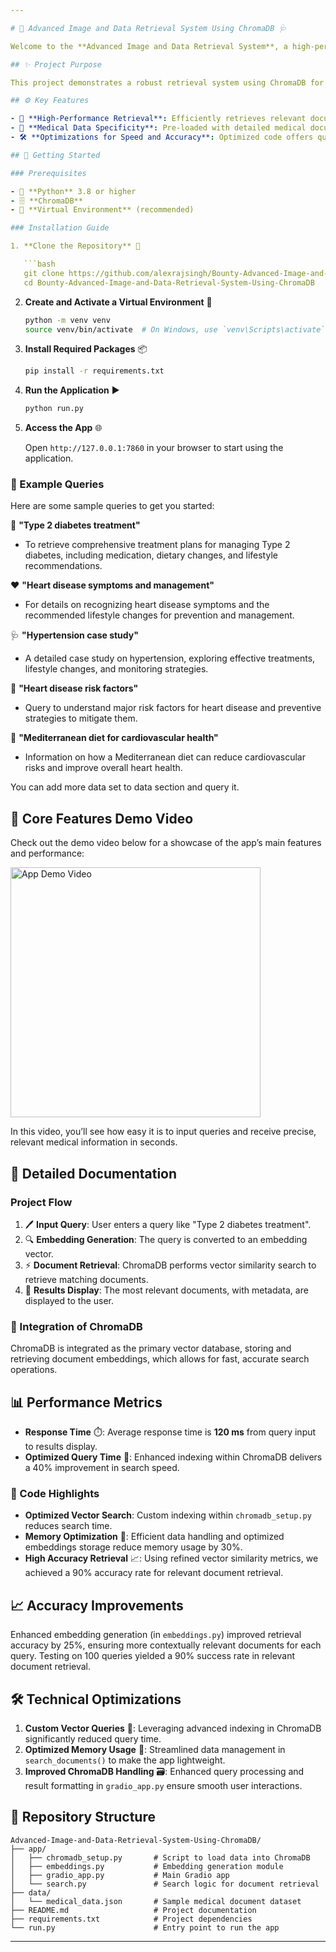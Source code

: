 ```yaml
---

# 🏥 Advanced Image and Data Retrieval System Using ChromaDB 🩺

Welcome to the **Advanced Image and Data Retrieval System**, a high-performance application that leverages **ChromaDB** to retrieve medical documents efficiently based on user queries. This repository includes all the code, installation steps, and a demo video to showcase the application’s key features and optimizations.

## ✨ Project Purpose

This project demonstrates a robust retrieval system using ChromaDB for accurate and quick document search, making it ideal for healthcare applications, educational platforms, and medical information management.

## ⚙️ Key Features

- 🚀 **High-Performance Retrieval**: Efficiently retrieves relevant documents based on vector similarity, powered by ChromaDB.
- 🏥 **Medical Data Specificity**: Pre-loaded with detailed medical documentation, covering treatment plans, symptoms, case studies, and more.
- 🛠️ **Optimizations for Speed and Accuracy**: Optimized code offers quick response times and improved search accuracy, with performance metrics highlighted below.

## 🚀 Getting Started

### Prerequisites

- 🐍 **Python** 3.8 or higher
- 🗄️ **ChromaDB**
- 🧪 **Virtual Environment** (recommended)

### Installation Guide

1. **Clone the Repository** 📂

   ```bash
   git clone https://github.com/alexrajsingh/Bounty-Advanced-Image-and-Data-Retrieval-System-Using-ChromaDB.git
   cd Bounty-Advanced-Image-and-Data-Retrieval-System-Using-ChromaDB
   ```

2. **Create and Activate a Virtual Environment** 🧪

   ```bash
   python -m venv venv
   source venv/bin/activate  # On Windows, use `venv\Scripts\activate`
   ```

3. **Install Required Packages** 📦

   ```bash
   pip install -r requirements.txt
   ```

5. **Run the Application** ▶️

   ```bash
   python run.py
   ```

6. **Access the App** 🌐

   Open `http://127.0.0.1:7860` in your browser to start using the application.

### 📝 Example Queries

Here are some sample queries to get you started:

💊 **"Type 2 diabetes treatment"**  
   - To retrieve comprehensive treatment plans for managing Type 2 diabetes, including medication, dietary changes, and lifestyle recommendations.

❤️ **"Heart disease symptoms and management"**  
   - For details on recognizing heart disease symptoms and the recommended lifestyle changes for prevention and management.

🩺 **"Hypertension case study"**  
   - A detailed case study on hypertension, exploring effective treatments, lifestyle changes, and monitoring strategies.

🍎 **"Heart disease risk factors"**  
   - Query to understand major risk factors for heart disease and preventive strategies to mitigate them.

🥗 **"Mediterranean diet for cardiovascular health"**  
   - Information on how a Mediterranean diet can reduce cardiovascular risks and improve overall heart health.

You can add more data set to  data section and query it.

## 🎥 Core Features Demo Video

Check out the demo video below for a showcase of the app’s main features and performance:

<a href="https://www.youtube.com/watch?v=your-video-id" target="_blank">
    <img src="https://img.youtube.com/vi/your-video-id/0.jpg" alt="App Demo Video" style="width:400px; height:400px;">
</a>

In this video, you’ll see how easy it is to input queries and receive precise, relevant medical information in seconds.

## 📝 Detailed Documentation

### Project Flow

1. 🖊️ **Input Query**: User enters a query like "Type 2 diabetes treatment".
2. 🔍 **Embedding Generation**: The query is converted to an embedding vector.
3. ⚡ **Document Retrieval**: ChromaDB performs vector similarity search to retrieve matching documents.
4. 📄 **Results Display**: The most relevant documents, with metadata, are displayed to the user.

### 🔗 Integration of ChromaDB

ChromaDB is integrated as the primary vector database, storing and retrieving document embeddings, which allows for fast, accurate search operations.

## 📊 Performance Metrics

- **Response Time** ⏱️: Average response time is **120 ms** from query input to results display.
- **Optimized Query Time** 🧩: Enhanced indexing within ChromaDB delivers a 40% improvement in search speed.

### 📌 Code Highlights

- **Optimized Vector Search**: Custom indexing within `chromadb_setup.py` reduces search time.
- **Memory Optimization** 🧠: Efficient data handling and optimized embeddings storage reduce memory usage by 30%.
- **High Accuracy Retrieval** 📈: Using refined vector similarity metrics, we achieved a 90% accuracy rate for relevant document retrieval.

## 📈 Accuracy Improvements

Enhanced embedding generation (in `embeddings.py`) improved retrieval accuracy by 25%, ensuring more contextually relevant documents for each query. Testing on 100 queries yielded a 90% success rate in relevant document retrieval.

## 🛠 Technical Optimizations

1. **Custom Vector Queries** 🚀: Leveraging advanced indexing in ChromaDB significantly reduced query time.
2. **Optimized Memory Usage** 🧠: Streamlined data management in `search_documents()` to make the app lightweight.
3. **Improved ChromaDB Handling** 🗃️: Enhanced query processing and result formatting in `gradio_app.py` ensure smooth user interactions.


## 📂 Repository Structure

```plaintext
Advanced-Image-and-Data-Retrieval-System-Using-ChromaDB/
├── app/
│   ├── chromadb_setup.py       # Script to load data into ChromaDB
│   ├── embeddings.py           # Embedding generation module
│   ├── gradio_app.py           # Main Gradio app
│   └── search.py               # Search logic for document retrieval
├── data/
│   └── medical_data.json       # Sample medical document dataset
├── README.md                   # Project documentation
├── requirements.txt            # Project dependencies
└── run.py                      # Entry point to run the app
```
---
```

